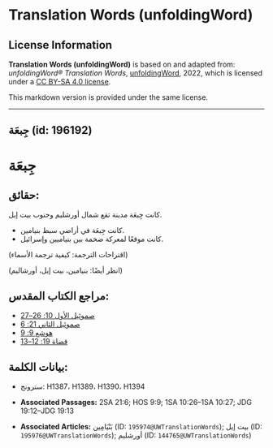 # Translation Words (unfoldingWord)

## License Information

**Translation Words (unfoldingWord)** is based on and adapted from: _unfoldingWord® Translation Words_, [unfoldingWord](https://unfoldingword.org/utw), 2022, which is licensed under a [CC BY-SA 4.0 license](https://creativecommons.org/licenses/by-sa/4.0/legalcode.en).

This markdown version is provided under the same license.



--------------------------------

## جِبعَة (id: 196192)

جِبعَة
======

حقائق:
------

كانت جِبعَة مدينة تقع شمال أورشليم وجنوب بيت إيل.

* كانت جِبعَة في أراضي سبط بنيامين.
* كانت موقعًا لمعركة ضخمة بين بنياميين وإسرائيل.

(اقتراحات الترجمة: كيفية ترجمة الأسماء)

(انظر أيضًا: بنيامين، بيت إيل، أورشاليم)

مراجع الكتاب المقدس:
--------------------

* [صموئيل الأول 10: 26–27](https://ref.ly/1Sam10:26-1Sam10:27)
* [صموئيل الثاني 21: 6](https://ref.ly/2Sam21:6)
* [هوشع 9: 9](https://ref.ly/Hos9:9)
* [قضاة 19: 12–13](https://ref.ly/Judg19:12-Judg19:13)

بيانات الكلمة:
--------------

* سترونج: H1387، H1389، H1390، H1394

* **Associated Passages:** 2SA 21:6; HOS 9:9; 1SA 10:26–1SA 10:27; JDG 19:12–JDG 19:13
* **Associated Articles:** بَنْيَامِين (ID: `195974@UWTranslationWords`); بيت إيل (ID: `195976@UWTranslationWords`); أورشليم (ID: `144765@UWTranslationWords`)

